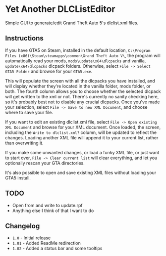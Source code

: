 # Yet Another DLCListEditor #

Simple GUI to generate/edit Grand Theft Auto 5's dlclist.xml files.

## Instructions ##

If you have GTA5 on Steam, installed in the default location, `C:\Program Files (x86)\Steam\steamapps\common\Grand Theft Auto V\`,
the program will automatically read your mods, `mods\update\x64\dlcpacks` and vanilla, `update\x64\dlcpacks`
dlcpack folders. Otherwise, select `File -> Select GTA5 Folder` and browse for your `GTA5.exe`.

This will populate the screen with all the dlcpacks you have installed, and will display whether they're located
in the vanilla folder, mods folder, or both. The fourth column allows you to choose whether the selected dlcpack
will get written to the xml or not. There's currently no sanity checking here, so it's probably best not to disable
any crucial dlcpacks. Once you've made your selection, select `File -> Save to new XML Document`, and choose where to save your file.

If you want to edit an existing dlclist.xml file, select `File -> Open existing XML Document` and browse for your XML document.
Once loaded, the screen, including the `Write to dlclist.xml?` column, will be updated to reflect the changes.
Loading another XML file will append it to your current list, rather than overwriting it.

If you make some unwanted changes, or load a funky XML file, or just want to start over,
 `File -> Clear current list` will clear everything, and let you optionally rescan your GTA directories.

It's also possible to open and save existing XML files without loading your GTA5 install.

## TODO ##

* Open from and write to update.rpf
* Anything else I think of that I want to do

## Changelog ##

* `1.0` - Initial release
* `1.01` - Added ReadMe redirection
* `1.02` - Added a status bar and some tooltips
